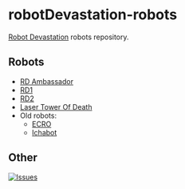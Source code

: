 # robotDevastation-robots

[Robot Devastation](http://asrob-uc3m.github.io/workgroups/2017-05-28-robot-devastation.html) robots repository.

## Robots
- [RD Ambassador](https://github.com/asrob-uc3m/rd-ambassador)
- [RD1](https://github.com/asrob-uc3m/rd1)
- [RD2](https://github.com/asrob-uc3m/rd2)
- [Laser Tower Of Death](https://github.com/asrob-uc3m/laser-tower-of-death)
- Old robots:
   - [ECRO](https://apps-robots.uc3m.es/asrob/wiki/Proyecto_Ecro)
   - [Ichabot](https://apps-robots.uc3m.es/asrob/wiki/Ichabot)

## Other

[![Issues](https://img.shields.io/github/issues/asrob-uc3m/robotDevastation-robots.svg?label=Issues)](https://github.com/asrob-uc3m/robotDevastation-robots/issues)
